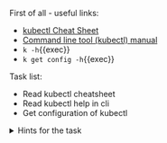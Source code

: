 First of all - useful links:
- [kubectl Cheat Sheet](https://kubernetes.io/docs/reference/kubectl/cheatsheet/)
- [Command line tool (kubectl) manual](https://kubernetes.io/docs/reference/kubectl/)
- `k -h`{{exec}}
- `k get config -h`{{exec}}

Task list:
- Read kubectl cheatsheet
- Read kubectl help in cli
- Get configuration of kubectl

<details><summary>Hints for the task</summary>
<pre>
  $ k -h
  $ cat ~/.kube/config
  $ k get config
</pre>
</details>
